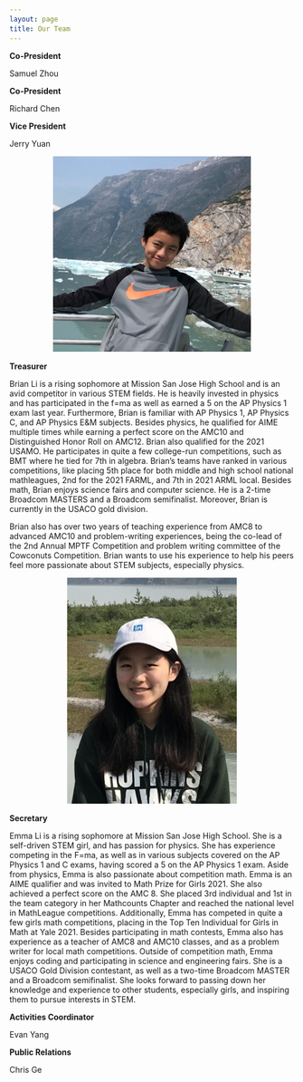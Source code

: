 ```yaml
---
layout: page
title: Our Team
---
```


**Co-President**

Samuel Zhou

**Co-President**

Richard Chen

**Vice President**

Jerry Yuan


<p align="center">
  <img src="/assets/img/Screen Shot 2021-07-27 at 2.10.34 PM.png" class="center" width="350"/>
</p>

**Treasurer**

Brian Li is a rising sophomore at Mission San Jose High School and is an avid 
competitor in various STEM fields. He is heavily invested in physics and has participated in the f=ma as well as earned a 5 on the AP Physics 1 exam last year. Furthermore, Brian is familiar with AP Physics 1, AP Physics C, and AP Physics E&M subjects. Besides physics, he qualified for AIME multiple times while 
earning a perfect score on the AMC10 and Distinguished Honor Roll on AMC12. 
Brian also qualified for the 2021 USAMO. He participates in quite a few college-run 
competitions, such as BMT where he tied for 7th in algebra. Brian’s teams have ranked 
in various competitions, like placing 5th place for both middle and high school national mathleagues, 2nd for the 2021 FARML, and 7th in 2021 ARML local. Besides math, Brian enjoys science fairs and computer science. He is a 2-time Broadcom MASTERS and a Broadcom semifinalist. Moreover, Brian is currently in the USACO 
gold division.

Brian also has over two years of teaching experience from AMC8 to advanced AMC10 and 
problem-writing experiences, being the co-lead of the 2nd Annual MPTF Competition 
and problem writing committee of the Cowconuts Competition. Brian wants to use his experience to help his peers feel more passionate about STEM subjects, especially physics.


<p align="center">
  <img src="/assets/img/emma-li.jpeg" class="center" width="300"/>
</p>

**Secretary**

Emma Li is a rising sophomore at Mission San Jose High School. She is a self-driven STEM 
girl, and has passion for physics. She has experience competing in the F=ma, as well as in various subjects covered on the AP Physics 1 and C exams, having scored a 5 on the AP Physics 1 exam. Aside from physics,  Emma is also passionate about competition math. Emma is an AIME qualifier and was invited to Math Prize for Girls 2021. She also achieved a perfect score on the AMC 8. She placed 3rd individual and 1st in the team category in her Mathcounts Chapter and reached the national level in MathLeague competitions. Additionally, Emma has competed in quite a few girls math competitions, placing in the Top Ten Individual for Girls in Math at Yale 2021. Besides participating in math contests, Emma also has experience as a teacher of AMC8 and AMC10 classes, and as a problem writer for local math competitions. Outside of competition math, Emma enjoys coding and participating in science and engineering fairs. She is a USACO Gold Division contestant, as well as a two-time Broadcom MASTER and a Broadcom semifinalist. She looks forward to passing down her knowledge and experience to other students, especially girls, and inspiring them to pursue interests in STEM.

**Activities Coordinator**

Evan Yang

**Public Relations**

Chris Ge
